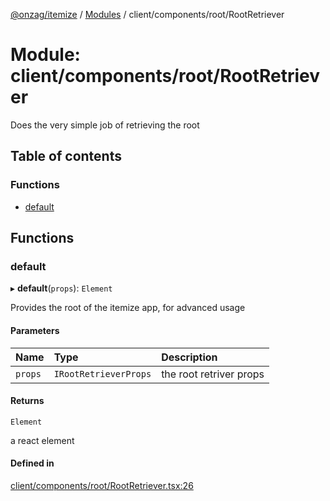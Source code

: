 [@onzag/itemize](../README.md) / [Modules](../modules.md) / client/components/root/RootRetriever

# Module: client/components/root/RootRetriever

Does the very simple job of retrieving the root

## Table of contents

### Functions

- [default](client_components_root_RootRetriever.md#default)

## Functions

### default

▸ **default**(`props`): `Element`

Provides the root of the itemize app, for advanced usage

#### Parameters

| Name | Type | Description |
| :------ | :------ | :------ |
| `props` | `IRootRetrieverProps` | the root retriver props |

#### Returns

`Element`

a react element

#### Defined in

[client/components/root/RootRetriever.tsx:26](https://github.com/onzag/itemize/blob/f2f29986/client/components/root/RootRetriever.tsx#L26)
